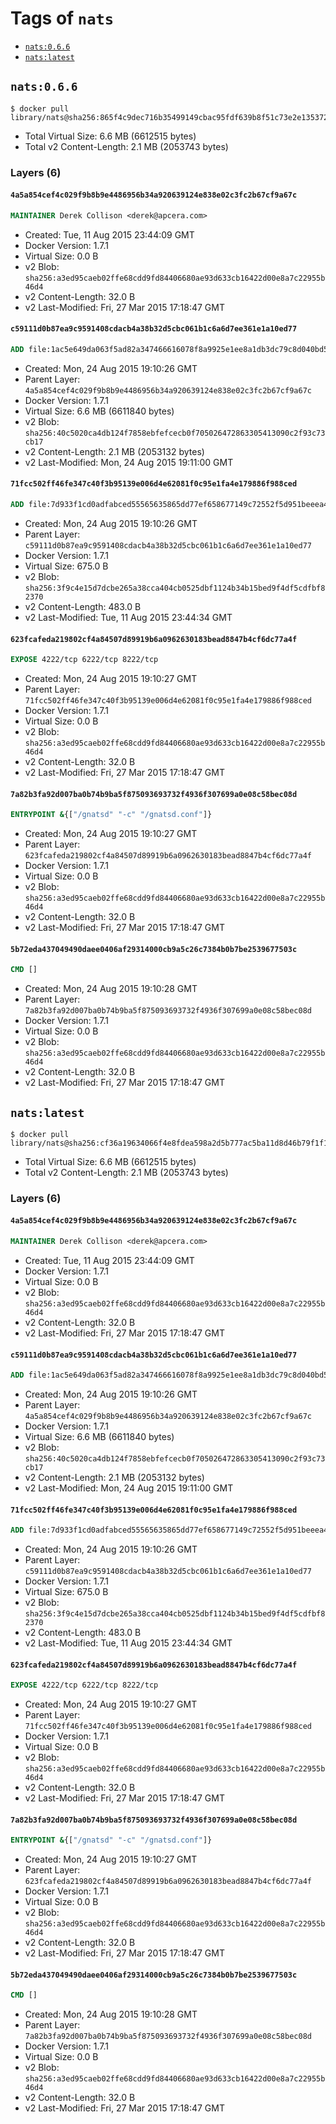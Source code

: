 <!-- THIS FILE IS GENERATED VIA '.template-helpers/generate-tag-details.pl' -->

# Tags of `nats`

-	[`nats:0.6.6`](#nats066)
-	[`nats:latest`](#natslatest)

## `nats:0.6.6`

```console
$ docker pull library/nats@sha256:865f4c9dec716b35499149cbac95fdf639b8f51c73e2e135372c478212ca465e
```

-	Total Virtual Size: 6.6 MB (6612515 bytes)
-	Total v2 Content-Length: 2.1 MB (2053743 bytes)

### Layers (6)

#### `4a5a854cef4c029f9b8b9e4486956b34a920639124e838e02c3fc2b67cf9a67c`

```dockerfile
MAINTAINER Derek Collison <derek@apcera.com>
```

-	Created: Tue, 11 Aug 2015 23:44:09 GMT
-	Docker Version: 1.7.1
-	Virtual Size: 0.0 B
-	v2 Blob: `sha256:a3ed95caeb02ffe68cdd9fd84406680ae93d633cb16422d00e8a7c22955b46d4`
-	v2 Content-Length: 32.0 B
-	v2 Last-Modified: Fri, 27 Mar 2015 17:18:47 GMT

#### `c59111d0b87ea9c9591408cdacb4a38b32d5cbc061b1c6a6d7ee361e1a10ed77`

```dockerfile
ADD file:1ac5e649da063f5ad82a347466616078f8a9925e1ee8a1db3dc79c8d040bd556 in /gnatsd
```

-	Created: Mon, 24 Aug 2015 19:10:26 GMT
-	Parent Layer: `4a5a854cef4c029f9b8b9e4486956b34a920639124e838e02c3fc2b67cf9a67c`
-	Docker Version: 1.7.1
-	Virtual Size: 6.6 MB (6611840 bytes)
-	v2 Blob: `sha256:40c5020ca4db124f7858ebfefcecb0f705026472863305413090c2f93c73cb17`
-	v2 Content-Length: 2.1 MB (2053132 bytes)
-	v2 Last-Modified: Mon, 24 Aug 2015 19:11:00 GMT

#### `71fcc502ff46fe347c40f3b95139e006d4e62081f0c95e1fa4e179886f988ced`

```dockerfile
ADD file:7d933f1cd0adfabced55565635865dd77ef658677149c72552f5d951beeea462 in /gnatsd.conf
```

-	Created: Mon, 24 Aug 2015 19:10:26 GMT
-	Parent Layer: `c59111d0b87ea9c9591408cdacb4a38b32d5cbc061b1c6a6d7ee361e1a10ed77`
-	Docker Version: 1.7.1
-	Virtual Size: 675.0 B
-	v2 Blob: `sha256:3f9c4e15d7dcbe265a38cca404cb0525dbf1124b34b15bed9f4df5cdfbf82370`
-	v2 Content-Length: 483.0 B
-	v2 Last-Modified: Tue, 11 Aug 2015 23:44:34 GMT

#### `623fcafeda219802cf4a84507d89919b6a0962630183bead8847b4cf6dc77a4f`

```dockerfile
EXPOSE 4222/tcp 6222/tcp 8222/tcp
```

-	Created: Mon, 24 Aug 2015 19:10:27 GMT
-	Parent Layer: `71fcc502ff46fe347c40f3b95139e006d4e62081f0c95e1fa4e179886f988ced`
-	Docker Version: 1.7.1
-	Virtual Size: 0.0 B
-	v2 Blob: `sha256:a3ed95caeb02ffe68cdd9fd84406680ae93d633cb16422d00e8a7c22955b46d4`
-	v2 Content-Length: 32.0 B
-	v2 Last-Modified: Fri, 27 Mar 2015 17:18:47 GMT

#### `7a82b3fa92d007ba0b74b9ba5f875093693732f4936f307699a0e08c58bec08d`

```dockerfile
ENTRYPOINT &{["/gnatsd" "-c" "/gnatsd.conf"]}
```

-	Created: Mon, 24 Aug 2015 19:10:27 GMT
-	Parent Layer: `623fcafeda219802cf4a84507d89919b6a0962630183bead8847b4cf6dc77a4f`
-	Docker Version: 1.7.1
-	Virtual Size: 0.0 B
-	v2 Blob: `sha256:a3ed95caeb02ffe68cdd9fd84406680ae93d633cb16422d00e8a7c22955b46d4`
-	v2 Content-Length: 32.0 B
-	v2 Last-Modified: Fri, 27 Mar 2015 17:18:47 GMT

#### `5b72eda437049490daee0406af29314000cb9a5c26c7384b0b7be2539677503c`

```dockerfile
CMD []
```

-	Created: Mon, 24 Aug 2015 19:10:28 GMT
-	Parent Layer: `7a82b3fa92d007ba0b74b9ba5f875093693732f4936f307699a0e08c58bec08d`
-	Docker Version: 1.7.1
-	Virtual Size: 0.0 B
-	v2 Blob: `sha256:a3ed95caeb02ffe68cdd9fd84406680ae93d633cb16422d00e8a7c22955b46d4`
-	v2 Content-Length: 32.0 B
-	v2 Last-Modified: Fri, 27 Mar 2015 17:18:47 GMT

## `nats:latest`

```console
$ docker pull library/nats@sha256:cf36a19634066f4e8fdea598a2d5b777ac5ba11d8d46b79f1f141d017d12ca2a
```

-	Total Virtual Size: 6.6 MB (6612515 bytes)
-	Total v2 Content-Length: 2.1 MB (2053743 bytes)

### Layers (6)

#### `4a5a854cef4c029f9b8b9e4486956b34a920639124e838e02c3fc2b67cf9a67c`

```dockerfile
MAINTAINER Derek Collison <derek@apcera.com>
```

-	Created: Tue, 11 Aug 2015 23:44:09 GMT
-	Docker Version: 1.7.1
-	Virtual Size: 0.0 B
-	v2 Blob: `sha256:a3ed95caeb02ffe68cdd9fd84406680ae93d633cb16422d00e8a7c22955b46d4`
-	v2 Content-Length: 32.0 B
-	v2 Last-Modified: Fri, 27 Mar 2015 17:18:47 GMT

#### `c59111d0b87ea9c9591408cdacb4a38b32d5cbc061b1c6a6d7ee361e1a10ed77`

```dockerfile
ADD file:1ac5e649da063f5ad82a347466616078f8a9925e1ee8a1db3dc79c8d040bd556 in /gnatsd
```

-	Created: Mon, 24 Aug 2015 19:10:26 GMT
-	Parent Layer: `4a5a854cef4c029f9b8b9e4486956b34a920639124e838e02c3fc2b67cf9a67c`
-	Docker Version: 1.7.1
-	Virtual Size: 6.6 MB (6611840 bytes)
-	v2 Blob: `sha256:40c5020ca4db124f7858ebfefcecb0f705026472863305413090c2f93c73cb17`
-	v2 Content-Length: 2.1 MB (2053132 bytes)
-	v2 Last-Modified: Mon, 24 Aug 2015 19:11:00 GMT

#### `71fcc502ff46fe347c40f3b95139e006d4e62081f0c95e1fa4e179886f988ced`

```dockerfile
ADD file:7d933f1cd0adfabced55565635865dd77ef658677149c72552f5d951beeea462 in /gnatsd.conf
```

-	Created: Mon, 24 Aug 2015 19:10:26 GMT
-	Parent Layer: `c59111d0b87ea9c9591408cdacb4a38b32d5cbc061b1c6a6d7ee361e1a10ed77`
-	Docker Version: 1.7.1
-	Virtual Size: 675.0 B
-	v2 Blob: `sha256:3f9c4e15d7dcbe265a38cca404cb0525dbf1124b34b15bed9f4df5cdfbf82370`
-	v2 Content-Length: 483.0 B
-	v2 Last-Modified: Tue, 11 Aug 2015 23:44:34 GMT

#### `623fcafeda219802cf4a84507d89919b6a0962630183bead8847b4cf6dc77a4f`

```dockerfile
EXPOSE 4222/tcp 6222/tcp 8222/tcp
```

-	Created: Mon, 24 Aug 2015 19:10:27 GMT
-	Parent Layer: `71fcc502ff46fe347c40f3b95139e006d4e62081f0c95e1fa4e179886f988ced`
-	Docker Version: 1.7.1
-	Virtual Size: 0.0 B
-	v2 Blob: `sha256:a3ed95caeb02ffe68cdd9fd84406680ae93d633cb16422d00e8a7c22955b46d4`
-	v2 Content-Length: 32.0 B
-	v2 Last-Modified: Fri, 27 Mar 2015 17:18:47 GMT

#### `7a82b3fa92d007ba0b74b9ba5f875093693732f4936f307699a0e08c58bec08d`

```dockerfile
ENTRYPOINT &{["/gnatsd" "-c" "/gnatsd.conf"]}
```

-	Created: Mon, 24 Aug 2015 19:10:27 GMT
-	Parent Layer: `623fcafeda219802cf4a84507d89919b6a0962630183bead8847b4cf6dc77a4f`
-	Docker Version: 1.7.1
-	Virtual Size: 0.0 B
-	v2 Blob: `sha256:a3ed95caeb02ffe68cdd9fd84406680ae93d633cb16422d00e8a7c22955b46d4`
-	v2 Content-Length: 32.0 B
-	v2 Last-Modified: Fri, 27 Mar 2015 17:18:47 GMT

#### `5b72eda437049490daee0406af29314000cb9a5c26c7384b0b7be2539677503c`

```dockerfile
CMD []
```

-	Created: Mon, 24 Aug 2015 19:10:28 GMT
-	Parent Layer: `7a82b3fa92d007ba0b74b9ba5f875093693732f4936f307699a0e08c58bec08d`
-	Docker Version: 1.7.1
-	Virtual Size: 0.0 B
-	v2 Blob: `sha256:a3ed95caeb02ffe68cdd9fd84406680ae93d633cb16422d00e8a7c22955b46d4`
-	v2 Content-Length: 32.0 B
-	v2 Last-Modified: Fri, 27 Mar 2015 17:18:47 GMT
